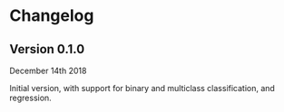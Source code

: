 Changelog
=========

Version 0.1.0
-------------

December 14th 2018

Initial version, with support for binary and multiclass classification, and
regression.
